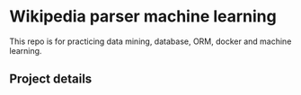 
# Wikipedia parser machine learning
This repo is for practicing data mining, database, ORM, docker and machine learning. 

## Project details

